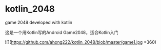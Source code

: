 # kotlin_2048
game 2048 developed with kotlin

这是一个用Kotlin写的Android Game2048。适合Kotlin入门

![](https://github.com/ahong222/kotlin_2048/blob/master/game1.jpg =360)